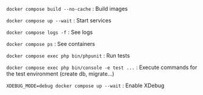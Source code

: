 `docker compose build --no-cache` : Build images

`docker compose up --wait` : Start services

`docker compose logs -f` : See logs

`docker compose ps` : See containers

`docker compose exec php bin/phpunit` : Run tests

`docker compose exec php bin/console -e test ...` : Execute commands for the test environment (create db, migrate...)

`XDEBUG_MODE=debug docker compose up --wait` : Enable XDebug
